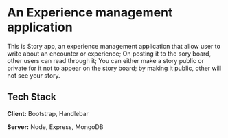 
# An Experience management application

This is Story app, an experience management application that allow user to write about an encounter or experience; On posting it to the sory board, other users can read through it; You can either make a story public or private for it not to appear on the story board; by making it public, other will not see your story.


## Tech Stack

**Client:**  Bootstrap, Handlebar

**Server:** Node, Express, MongoDB


